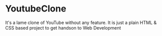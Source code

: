 # YoutubeClone
It's a lame clone of YouTube without any feature. It is just a plain HTML & CSS based project to get handson to Web Development
